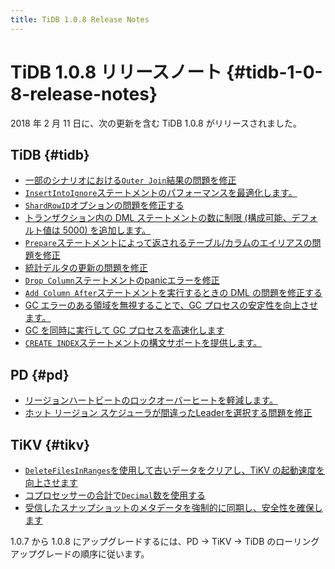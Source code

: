 ```yaml
---
title: TiDB 1.0.8 Release Notes
---
```


# TiDB 1.0.8 リリースノート {#tidb-1-0-8-release-notes}

2018 年 2 月 11 日に、次の更新を含む TiDB 1.0.8 がリリースされました。

## TiDB {#tidb}

-   [一部のシナリオにおける`Outer Join`結果の問題を修正](https://github.com/pingcap/tidb/pull/5712)
-   [`InsertIntoIgnore`ステートメントのパフォーマンスを最適化します。](https://github.com/pingcap/tidb/pull/5738)
-   [`ShardRowID`オプションの問題を修正する](https://github.com/pingcap/tidb/pull/5751)
-   [トランザクション内の DML ステートメントの数に制限 (構成可能、デフォルト値は 5000) を追加します。](https://github.com/pingcap/tidb/pull/5754)
-   [`Prepare`ステートメントによって返されるテーブル/カラムのエイリアスの問題を修正](https://github.com/pingcap/tidb/pull/5776)
-   [統計デルタの更新の問題を修正](https://github.com/pingcap/tidb/pull/5787)
-   [`Drop Column`ステートメントのpanicエラーを修正](https://github.com/pingcap/tidb/pull/5805)
-   [`Add Column After`ステートメントを実行するときの DML の問題を修正する](https://github.com/pingcap/tidb/pull/5818)
-   [GC エラーのある領域を無視することで、GC プロセスの安定性を向上させます。](https://github.com/pingcap/tidb/pull/5815)
-   [GC を同時に実行して GC プロセスを高速化します](https://github.com/pingcap/tidb/pull/5850)
-   [`CREATE INDEX`ステートメントの構文サポートを提供します。](https://github.com/pingcap/tidb/pull/5853)

## PD {#pd}

-   [リージョンハートビートのロックオーバーヒートを軽減します。](https://github.com/pingcap/pd/pull/932)
-   [ホット リージョン スケジューラが間違ったLeaderを選択する問題を修正](https://github.com/pingcap/pd/pull/939)

## TiKV {#tikv}

-   [`DeleteFilesInRanges`を使用して古いデータをクリアし、TiKV の起動速度を向上させます](https://github.com/pingcap/tikv/pull/2740)
-   [コプロセッサーの合計で`Decimal`数を使用する](https://github.com/pingcap/tikv/pull/2754)
-   [受信したスナップショットのメタデータを強制的に同期し、安全性を確保します](https://github.com/pingcap/tikv/pull/2758)

1.0.7 から 1.0.8 にアップグレードするには、PD -&gt; TiKV -&gt; TiDB のローリング アップグレードの順序に従います。
